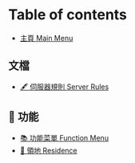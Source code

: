 # Table of contents

* [主頁 Main Menu](README.md)

## 文檔 <a href="#docs" id="docs"></a>

* [🖋️ 伺服器規則 Server Rules](docs/rules.md)

## 🧰 功能 <a href="#function" id="function"></a>

* [📚 功能菜單 Function Menu](function/gong-neng-cai-dan-function-menu.md)
* [📗 領地 Residence](function/ling-di-residence.md)
